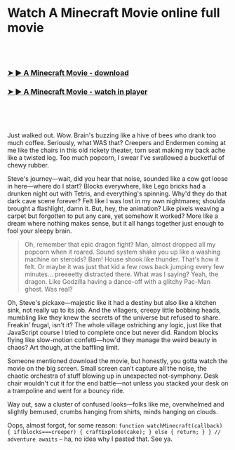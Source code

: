 <h1>Watch A Minecraft Movie online full movie</h1>


<br><br>

<h3><a href="https://Chriss-cevenunglent1984.github.io/poeflthxrg/">➤ ► A Minecraft Movie - download</a></h3> 
<h3><a href="https://Chriss-cevenunglent1984.github.io/poeflthxrg/">➤ ► A Minecraft Movie - watch in player</a></h3>


<br><br><br>


Just walked out. Wow. Brain's buzzing like a hive of bees who drank too much coffee. Seriously, what WAS that? Creepers and Endermen coming at me like the chairs in this old rickety theater, torn seat making my back ache like a twisted log. Too much popcorn, I swear I’ve swallowed a bucketful of chewy rubber. 

Steve's journey—wait, did you hear that noise, sounded like a cow got loose in here—where do I start? Blocks everywhere, like Lego bricks had a drunken night out with Tetris, and everything's spinning. Why'd they do that dark cave scene forever? Felt like I was lost in my own nightmares; shoulda brought a flashlight, damn it. But, hey, the animation? Like pixels weaving a carpet but forgotten to put any care, yet somehow it worked? More like a dream where nothing makes sense, but it all hangs together just enough to fool your sleepy brain.

> Oh, remember that epic dragon fight? Man, almost dropped all my popcorn when it roared. Sound system shake you up like a washing machine on steroids? Bam! House shook like thunder. That's how it felt. Or maybe it was just that kid a few rows back jumping every few minutes... preeeetty distracted there. What was I saying? Yeah, the dragon. Like Godzilla having a dance-off with a glitchy Pac-Man ghost. Was real?

Oh, Steve's pickaxe—majestic like it had a destiny but also like a kitchen sink, not really up to its job. And the villagers, creepy little bobbing heads, mumbling like they knew the secrets of the universe but refused to share. Freakin’ frugal, isn't it? The whole village ostriching any logic, just like that JavaScript course I tried to complete once but never did. Random blocks flying like slow-motion confetti—how'd they manage the weird beauty in chaos? Art though, at the baffling limit. 

Someone mentioned download the movie, but honestly, you gotta watch the movie on the big screen. Small screen can’t capture all the noise, the chaotic orchestra of stuff blowing up in unexpected not-symphony. Desk chair wouldn't cut it for the end battle—not unless you stacked your desk on a trampoline and went for a bouncy ride.

Way out, saw a cluster of confused looks—folks like me, overwhelmed and slightly bemused, crumbs hanging from shirts, minds hanging on clouds. 

Oops, almost forgot, for some reason: `function watchMinecraft(callback) { if(blocks===creeper) { craftExplode(cake); } else { return; } } // adventure awaits` – ha, no idea why I pasted that. See ya.
